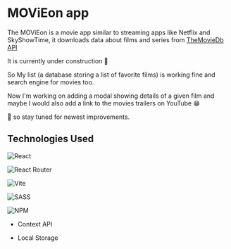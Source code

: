 # MOViEon app


The MOViEon is a movie app similar to streaming apps like Netflix and SkyShowTime, it downloads data about films and series from  <a href="https://developer.themoviedb.org/docs/getting-started" target="_blank" rel="noreferrer" rel="noopener"> TheMovieDb API </a>

It is currently under construction 💪

So My list (a database storing a list of favorite films) is working fine and search engine for movies too.

Now I'm working on adding a modal showing details of a given film and maybe I would also add a link to the movies trailers on YouTube 😁

🙋 so stay tuned for newest improvements.



## Technologies Used

![React](https://img.shields.io/badge/react-%2320232a.svg?style=for-the-badge&logo=react&logoColor=%2361DAFB)

![React Router](https://img.shields.io/badge/React_Router-CA4245?style=for-the-badge&logo=react-router&logoColor=white)

![Vite](https://img.shields.io/badge/vite-%23646CFF.svg?style=for-the-badge&logo=vite&logoColor=white)

![SASS](https://img.shields.io/badge/SASS-hotpink.svg?style=for-the-badge&logo=SASS&logoColor=white)

![NPM](https://img.shields.io/badge/NPM-%23CB3837.svg?style=for-the-badge&logo=npm&logoColor=white) 

- Context API

- Local Storage

<!-- ![Netlify](https://img.shields.io/badge/netlify-%23000000.svg?style=for-the-badge&logo=netlify&logoColor=#00C7B7) -->

